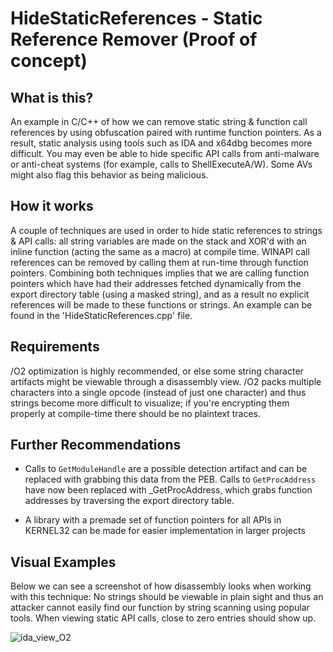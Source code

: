 # HideStaticReferences - Static Reference Remover (Proof of concept)

## What is this?  
An example in C/C++ of how we can remove static string & function call references by using obfuscation paired with runtime function pointers. As a result, static analysis using tools such as IDA and x64dbg becomes more difficult. You may even be able to hide specific API calls from anti-malware or anti-cheat systems (for example, calls to ShellExecuteA/W). Some AVs might also flag this behavior as being malicious.

## How it works  
A couple of techniques are used in order to hide static references to strings & API calls: all string variables are made on the stack and XOR'd with an inline function (acting the same as a macro) at compile time. WINAPI call references can be removed by calling them at run-time through function pointers. Combining both techniques implies that we are calling function pointers which have had their addresses fetched dynamically from the export directory table (using a masked string), and as a result no explicit references will be made to these functions or strings. An example can be found in the 'HideStaticReferences.cpp' file.

## Requirements  
/O2 optimization is highly recommended, or else some string character artifacts might be viewable through a disassembly view. /O2 packs multiple characters into a single opcode (instead of just one character) and thus strings become more difficult to visualize; if you're encrypting them properly at compile-time there should be no plaintext traces.

## Further Recommendations  
- Calls to `GetModuleHandle` are a possible detection artifact and can be replaced with grabbing this data from the PEB. Calls to `GetProcAddress` have now been replaced with _GetProcAddress, which grabs function addresses by traversing the export directory table.

- A library with a premade set of function pointers for all APIs in KERNEL32 can be made for easier implementation in larger projects  


## Visual Examples
Below we can see a screenshot of how disassembly looks when working with this technique: No strings should be viewable in plain sight and thus an attacker cannot easily find our function by string scanning using popular tools. When viewing static API calls, close to zero entries should show up.

![ida_view_O2](https://github.com/AlSch092/HideStaticReferences/assets/94417808/f5a1dafd-383a-4d42-a8a9-c05bed3d4a09)
